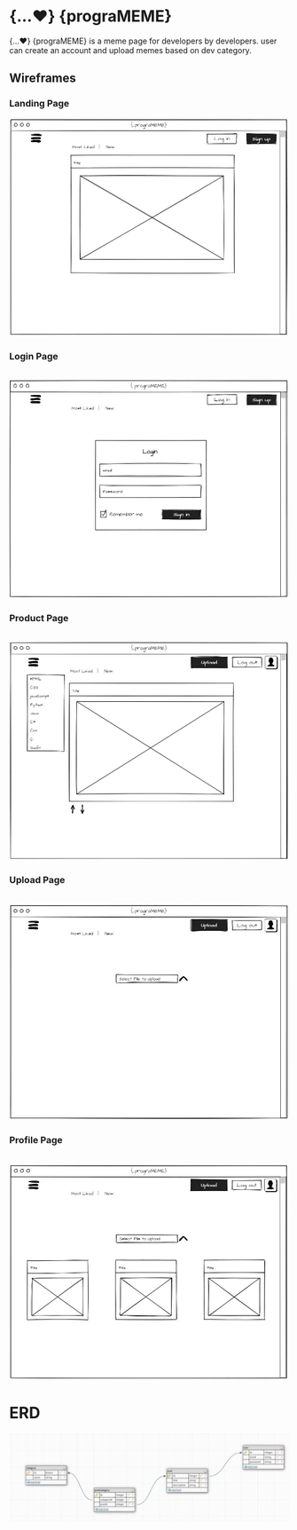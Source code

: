 # {...❤️} {prograMEME}

{...❤️} {prograMEME} is a meme page for developers by developers.
user can create an account and upload memes based on dev category.

## Wireframes 

### Landing Page
![landingPage](readmefiles/landingpage.JPG)



### Login Page

​
![login](readmefiles/signinpage.JPG)


### Product Page

​
![front](readmefiles/loggedinlandingpage.JPG)




### Upload Page

​
![checkout](readmefiles/uploadpage.JPG)

### Profile Page

​
![checkout](readmefiles/profilepage.JPG)

# ERD


![tables](readmefiles/erd.JPG)